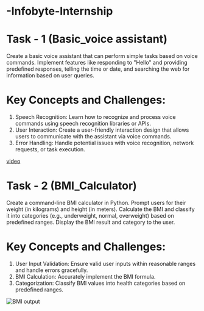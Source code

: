# -Infobyte-Internship

# Task - 1 (Basic_voice assistant) 

 Create a basic voice assistant that can perform simple tasks based on voice commands. Implement features like responding to "Hello" and providing predefined responses, telling the time or date, and searching the web for information based on user queries.

# Key Concepts and Challenges:

1. Speech Recognition: Learn how to recognize and process voice commands using speech recognition libraries or APIs.
2. User Interaction: Create a user-friendly interaction design that allows users to communicate with the assistant via voice commands.
3. Error Handling: Handle potential issues with voice recognition, network requests, or task execution.

[video](https://github.com/harikesavb/-Infobyte-Internship/assets/111637722/7906710a-7cf8-438c-badd-5a44fec81981)

# Task - 2 (BMI_Calculator)

Create a command-line BMI calculator in Python. Prompt users for their weight (in kilograms) and height (in meters). Calculate the BMI and classify it into categories (e.g., underweight, normal, overweight) based on predefined ranges. Display the BMI result and category to the user.

# Key Concepts and Challenges:

1. User Input Validation: Ensure valid user inputs within reasonable ranges and handle errors gracefully.
2. BMI Calculation: Accurately implement the BMI formula.
3. Categorization: Classify BMI values into health categories based on predefined ranges.

![BMI output](https://github.com/harikesavb/-Infobyte-Internship/assets/111637722/754f517e-3e5f-4983-8008-ea84bc81c9d9)





